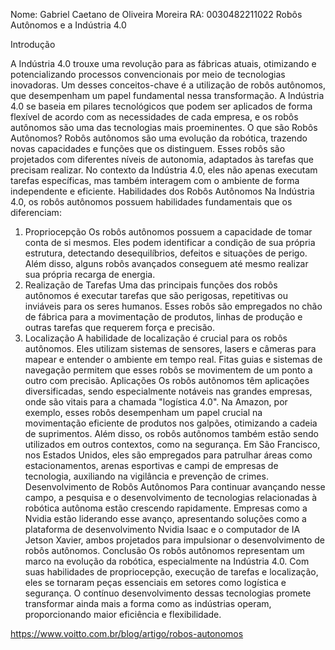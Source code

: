 Nome: Gabriel Caetano de Oliveira Moreira 	RA: 0030482211022
Robôs Autônomos e a Indústria 4.0

Introdução

A Indústria 4.0 trouxe uma revolução para as fábricas atuais, otimizando e potencializando processos convencionais por meio de tecnologias inovadoras. Um desses conceitos-chave é a
utilização de robôs autônomos, que desempenham um papel fundamental nessa transformação. A Indústria 4.0 se baseia em pilares tecnológicos que podem ser aplicados de forma flexível de acordo com as necessidades de cada empresa, e os robôs autônomos são uma das tecnologias mais proeminentes.
O que são Robôs Autônomos?
Robôs autônomos são uma evolução da robótica, trazendo novas capacidades e funções que os distinguem. Esses robôs são projetados com diferentes níveis de autonomia, adaptados às tarefas que precisam realizar. No contexto da Indústria 4.0, eles não apenas executam tarefas específicas, mas também interagem com o ambiente de forma independente e eficiente.
Habilidades dos Robôs Autônomos
Na Indústria 4.0, os robôs autônomos possuem habilidades fundamentais que os diferenciam:	
1.	Propriocepção
Os robôs autônomos possuem a capacidade de tomar conta de si mesmos. Eles podem identificar a condição de sua própria estrutura, detectando desequilíbrios, defeitos e situações de perigo. Além disso, alguns robôs avançados conseguem até mesmo realizar sua própria recarga de energia.
2. Realização de Tarefas
Uma das principais funções dos robôs autônomos é executar tarefas que são perigosas, repetitivas ou inviáveis para os seres humanos. Esses robôs são empregados no chão de fábrica para a movimentação de produtos, linhas de produção e outras tarefas que requerem força e precisão.
3. Localização
A habilidade de localização é crucial para os robôs autônomos. Eles utilizam sistemas de sensores, lasers e câmeras para mapear e entender o ambiente em tempo real. Fitas guias e sistemas de navegação permitem que esses robôs se movimentem de um ponto a outro com precisão.
Aplicações
Os robôs autônomos têm aplicações diversificadas, sendo especialmente notáveis nas grandes empresas, onde são vitais para a chamada "logística 4.0". Na Amazon, por exemplo, esses robôs desempenham um papel crucial na movimentação eficiente de produtos nos galpões, otimizando a cadeia de suprimentos.
Além disso, os robôs autônomos também estão sendo utilizados em outros contextos, como na segurança. Em São Francisco, nos Estados Unidos, eles são empregados para patrulhar áreas como estacionamentos, arenas esportivas e campi de empresas de tecnologia, auxiliando na vigilância e prevenção de crimes.
Desenvolvimento de Robôs Autônomos
Para continuar avançando nesse campo, a pesquisa e o desenvolvimento de tecnologias relacionadas à robótica autônoma estão crescendo rapidamente. Empresas como a Nvidia estão liderando esse avanço, apresentando soluções como a plataforma de desenvolvimento Nvidia Isaac e o computador de IA Jetson Xavier, ambos projetados para impulsionar o desenvolvimento de robôs autônomos.
Conclusão
Os robôs autônomos representam um marco na evolução da robótica, especialmente na Indústria 4.0. Com suas habilidades de propriocepção, execução de tarefas e localização, eles se tornaram peças essenciais em setores como logística e segurança. O contínuo desenvolvimento dessas tecnologias promete transformar ainda mais a forma como as indústrias operam, proporcionando maior eficiência e flexibilidade.

https://www.voitto.com.br/blog/artigo/robos-autonomos
